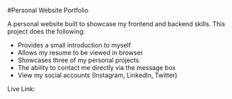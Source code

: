 #Personal Website Portfolio 

A personal website built to showcase my frontend and backend skills.
This project does the following:
- Provides a small introduction to myself
- Allows my resume to be viewed in browser
- Showcases three of my personal projects
- The ability to contact me directly via the message box
- View my social accounts (Instagram, LinkedIn, Twitter)

Live Link:
